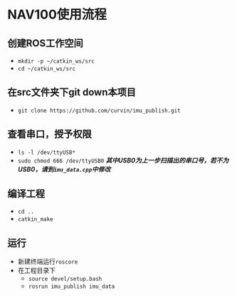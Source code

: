 # NAV100使用流程

## 创建ROS工作空间
- `mkdir -p ~/catkin_ws/src`
- `cd ~/catkin_ws/src`

## 在src文件夹下git down本项目
- `git clone https://github.com/curvin/imu_publish.git`

## 查看串口，授予权限
- `ls -l /dev/ttyUSB*`
- `sudo chmod 666 /dev/ttyUSB0` ***其中USB0为上一步扫描出的串口号，若不为USB0，请到`imu_data.cpp`中修改***

## 编译工程 
- `cd ..`
- `catkin_make`

## 运行
- 新建终端运行`roscore`
- 在工程目录下
  - `source devel/setup.bash`
  - `rosrun imu_publish imu_data`
